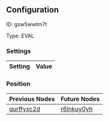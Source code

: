 # <nil>
## Configuration
ID:  gsw5wwtm7t

Type: EVAL 


### Settings
| Setting | Value  |
| :------------------------ | ---------------------------------------- |
 




### Position
| Previous Nodes | Future Nodes |
| :------------- | ------------ |
| [qurffyxc2d](./qurffyxc2d.md) | [r6lnkuy0yh](./r6lnkuy0yh.md) |